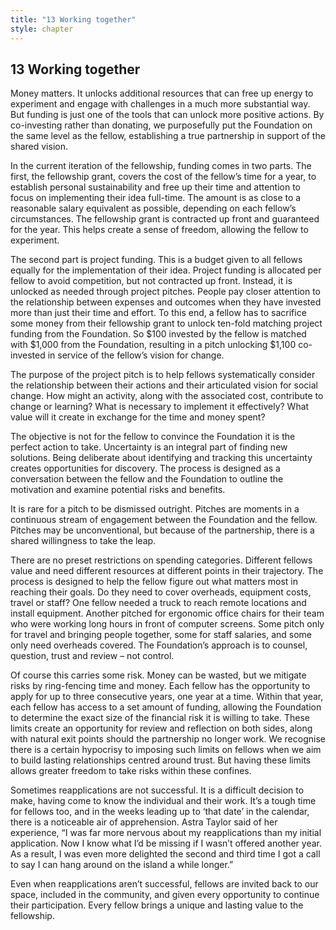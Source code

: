 ```yaml
---
title: "13 Working together"
style: chapter
---
```


## **13** Working together

Money matters. It unlocks additional resources that can free up energy to experiment and engage with challenges in a much more substantial way. But funding is just one of the tools that can unlock more positive actions. By co-investing rather than donating, we purposefully put the Foundation on the same level as the fellow, establishing a true partnership in support of the shared vision.

In the current iteration of the fellowship, funding comes in two parts. The first, the fellowship grant, covers the cost of the fellow’s time for a year, to establish personal sustainability and free up their time and attention to focus on implementing their idea full-time. The amount is as close to a reasonable salary equivalent as possible, depending on each fellow’s circumstances. The fellowship grant is contracted up front and guaranteed for the year. This helps create a sense of freedom, allowing the fellow to experiment.

The second part is project funding. This is a budget given to all fellows equally for the implementation of their idea. Project funding is allocated per fellow to avoid competition, but not contracted up front. Instead, it is unlocked as needed through project pitches. People pay closer attention to the relationship between expenses and outcomes when they have invested more than just their time and effort. To this end, a fellow has to sacrifice some money from their fellowship grant to unlock ten-fold matching project funding from the Foundation. So $100 invested by the fellow is matched with $1,000 from the Foundation, resulting in a pitch unlocking $1,100 co-invested in service of the fellow’s vision for change.

The purpose of the project pitch is to help fellows systematically consider the relationship between their actions and their articulated vision for social change. How might an activity, along with the associated cost, contribute to change or learning? What is necessary to implement it effectively? What value will it create in exchange for the time and money spent?

The objective is not for the fellow to convince the Foundation it is the perfect action to take. Uncertainty is an integral part of finding new solutions. Being deliberate about identifying and tracking this uncertainty creates opportunities for discovery. The process is designed as a conversation between the fellow and the Foundation to outline the motivation and examine potential risks and benefits.

It is rare for a pitch to be dismissed outright. Pitches are moments in a continuous stream of engagement between the Foundation and the fellow. Pitches may be unconventional, but because of the partnership, there is a shared willingness to take the leap.

There are no preset restrictions on spending categories. Different fellows value and need different resources at different points in their trajectory. The process is designed to help the fellow figure out what matters most in reaching their goals. Do they need to cover overheads, equipment costs, travel or staff? One fellow needed a truck to reach remote locations and install equipment. Another pitched for ergonomic office chairs for their team who were working long hours in front of computer screens. Some pitch only for travel and bringing people together, some for staff salaries, and some only need overheads covered. The Foundation’s approach is to counsel, question, trust and review – not control.

Of course this carries some risk. Money can be wasted, but we mitigate risks by ring-fencing time and money. Each fellow has the opportunity to apply for up to three consecutive years, one year at a time. Within that year, each fellow has access to a set amount of funding, allowing the Foundation to determine the exact size of the financial risk it is willing to take. These limits create an opportunity for review and reflection on both sides, along with natural exit points should the partnership no longer work. We recognise there is a certain hypocrisy to imposing such limits on fellows when we aim to build lasting relationships centred around trust. But having these limits allows greater freedom to take risks within these confines.

Sometimes reapplications are not successful. It is a difficult decision to make, having come to know the individual and their work. It’s a tough time for fellows too, and in the weeks leading up to ‘that date’ in the calendar, there is a noticeable air of apprehension. Astra Taylor said of her experience, “I was far more nervous about my reapplications than my initial application. Now I know what I’d be missing if I wasn’t offered another year. As a result, I was even more delighted the second and third time I got a call to say I can hang around on the island a while longer.”

Even when reapplications aren’t successful, fellows are invited back to our space, included in the community, and given every opportunity to continue their participation. Every fellow brings a unique and lasting value to the fellowship.